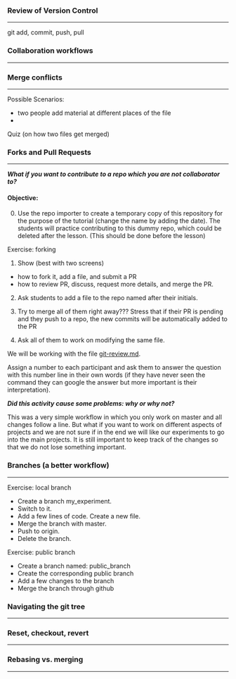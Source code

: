 ### Review of Version Control
----
git add, commit, push, pull

### Collaboration workflows
----

### Merge conflicts
----
Possible Scenarios:
* two people add material at different places of the file
*

Quiz (on how two files get merged)

### Forks and Pull Requests
----------------------------------

***What if you want to contribute to a repo which you are not collaborator to?***


#### Objective:

0. Use the repo importer to create a temporary copy of this repository for the purpose of the tutorial (change the name by adding the date). The students will practice contributing to this dummy repo, which could be deleted after the lesson. (This should be done before the lesson)

Exercise: forking

1. Show (best with two screens)
- how to fork it, add a file, and submit a PR
- how to review PR, discuss, request more details, and merge the PR.

2. Ask students to add a file to the repo named after their initials.

3. Try to merge all of them right away??? Stress that if their PR is pending and they push to a repo, the new commits will be automatically added to the PR

4. Ask all of them to work on modifying the same file.

We will be working with the file [git-review.md](git-review.md). 

Assign a number to each participant and ask them to answer the question with this number line in their own words (if they have never seen the command they can google the answer but more important is their interpretation).

***Did this activity cause some problems: why or why not?***

This was a very simple workflow in which you only work on master and all changes follow a line. But what if you want to work on different aspects of projects and we are not sure if in the end we will like our experiments to go into the main projects. It is still important to keep track of the changes so that we do not lose something important.

### Branches (a better workflow)
--------------------
Exercise: local branch

* Create a branch my_experiment.
* Switch to it.
* Add a few lines  of code. Create a new file.
* Merge the branch with master.
* Push to origin.
* Delete the branch.

Exercise: public branch

* Create a branch named: public_branch
* Create the corresponding public branch
* Add a few changes to the branch
* Merge the branch through github


### Navigating the git tree
----------------------------

### Reset, checkout, revert
---------------------------

### Rebasing vs. merging
-------------------------

